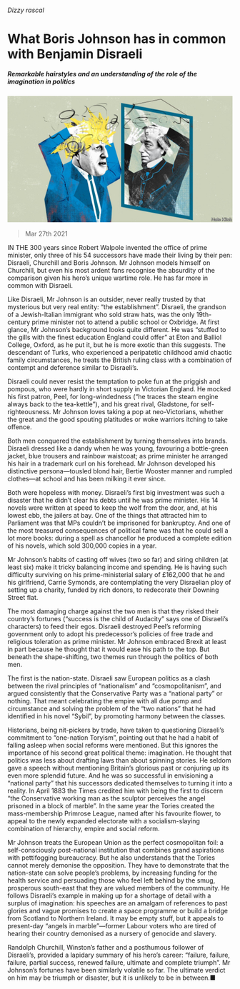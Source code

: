 ###### Dizzy rascal

# What Boris Johnson has in common with Benjamin Disraeli 

##### Remarkable hairstyles and an understanding of the role of the imagination in politics 

![image](images/20210327_BRD000_0.jpg) 

> Mar 27th 2021 

IN THE 300 years since Robert Walpole invented the office of prime minister, only three of his 54 successors have made their living by their pen: Disraeli, Churchill and Boris Johnson. Mr Johnson models himself on Churchill, but even his most ardent fans recognise the absurdity of the comparison given his hero’s unique wartime role. He has far more in common with Disraeli.

Like Disraeli, Mr Johnson is an outsider, never really trusted by that mysterious but very real entity: “the establishment”. Disraeli, the grandson of a Jewish-Italian immigrant who sold straw hats, was the only 19th-century prime minister not to attend a public school or Oxbridge. At first glance, Mr Johnson’s background looks quite different. He was “stuffed to the gills with the finest education England could offer” at Eton and Balliol College, Oxford, as he put it, but he is more exotic than this suggests. The descendant of Turks, who experienced a peripatetic childhood amid chaotic family circumstances, he treats the British ruling class with a combination of contempt and deference similar to Disraeli’s.


Disraeli could never resist the temptation to poke fun at the priggish and pompous, who were hardly in short supply in Victorian England. He mocked his first patron, Peel, for long-windedness (“he traces the steam engine always back to the tea-kettle”), and his great rival, Gladstone, for self-righteousness. Mr Johnson loves taking a pop at neo-Victorians, whether the great and the good spouting platitudes or woke warriors itching to take offence.

Both men conquered the establishment by turning themselves into brands. Disraeli dressed like a dandy when he was young, favouring a bottle-green jacket, blue trousers and rainbow waistcoat; as prime minister he arranged his hair in a trademark curl on his forehead. Mr Johnson developed his distinctive persona—tousled blond hair, Bertie Wooster manner and rumpled clothes—at school and has been milking it ever since.

Both were hopeless with money. Disraeli’s first big investment was such a disaster that he didn’t clear his debts until he was prime minister. His 14 novels were written at speed to keep the wolf from the door, and, at his lowest ebb, the jailers at bay. One of the things that attracted him to Parliament was that MPs couldn’t be imprisoned for bankruptcy. And one of the most treasured consequences of political fame was that he could sell a lot more books: during a spell as chancellor he produced a complete edition of his novels, which sold 300,000 copies in a year.

Mr Johnson’s habits of casting off wives (two so far) and siring children (at least six) make it tricky balancing income and spending. He is having such difficulty surviving on his prime-ministerial salary of £162,000 that he and his girlfriend, Carrie Symonds, are contemplating the very Disraelian ploy of setting up a charity, funded by rich donors, to redecorate their Downing Street flat.

The most damaging charge against the two men is that they risked their country’s fortunes (“success is the child of Audacity” says one of Disraeli’s characters) to feed their egos. Disraeli destroyed Peel’s reforming government only to adopt his predecessor’s policies of free trade and religious toleration as prime minister. Mr Johnson embraced Brexit at least in part because he thought that it would ease his path to the top. But beneath the shape-shifting, two themes run through the politics of both men.

The first is the nation-state. Disraeli saw European politics as a clash between the rival principles of “nationalism” and “cosmopolitanism”, and argued consistently that the Conservative Party was a “national party” or nothing. That meant celebrating the empire with all due pomp and circumstance and solving the problem of the “two nations” that he had identified in his novel “Sybil”, by promoting harmony between the classes.

Historians, being nit-pickers by trade, have taken to questioning Disraeli’s commitment to “one-nation Toryism”, pointing out that he had a habit of falling asleep when social reforms were mentioned. But this ignores the importance of his second great political theme: imagination. He thought that politics was less about drafting laws than about spinning stories. He seldom gave a speech without mentioning Britain’s glorious past or conjuring up its even more splendid future. And he was so successful in envisioning a “national party” that his successors dedicated themselves to turning it into a reality. In April 1883 the Times credited him with being the first to discern “the Conservative working man as the sculptor perceives the angel prisoned in a block of marble”. In the same year the Tories created the mass-membership Primrose League, named after his favourite flower, to appeal to the newly expanded electorate with a socialism-slaying combination of hierarchy, empire and social reform.

Mr Johnson treats the European Union as the perfect cosmopolitan foil: a self-consciously post-national institution that combines grand aspirations with pettifogging bureaucracy. But he also understands that the Tories cannot merely demonise the opposition. They have to demonstrate that the nation-state can solve people’s problems, by increasing funding for the health service and persuading those who feel left behind by the smug, prosperous south-east that they are valued members of the community. He follows Disraeli’s example in making up for a shortage of detail with a surplus of imagination: his speeches are an amalgam of references to past glories and vague promises to create a space programme or build a bridge from Scotland to Northern Ireland. It may be empty stuff, but it appeals to present-day “angels in marble”—former Labour voters who are tired of hearing their country demonised as a nursery of genocide and slavery.

Randolph Churchill, Winston’s father and a posthumous follower of Disraeli’s, provided a lapidary summary of his hero’s career: “failure, failure, failure, partial success, renewed failure, ultimate and complete triumph”. Mr Johnson’s fortunes have been similarly volatile so far. The ultimate verdict on him may be triumph or disaster, but it is unlikely to be in between.■

